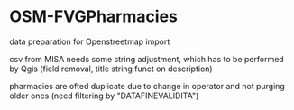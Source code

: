 # OSM-FVGPharmacies
data preparation for Openstreetmap import

csv from MISA needs some string adjustment, which has to be performed by Qgis (field removal, title string funct on description)

pharmacies are ofted duplicate due to change in operator and not purging older ones (need filtering by "DATAFINEVALIDITA")
